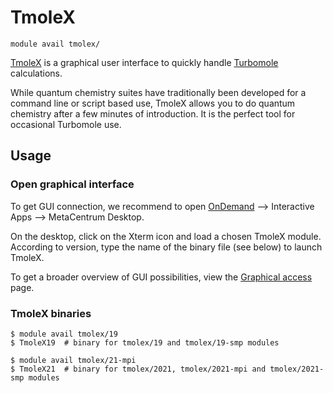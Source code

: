 # TmoleX

    module avail tmolex/

[TmoleX](https://www.turbomole.org/wp-content/uploads/2019/10/Tutorial-tmolex-4-4.pdf) is a graphical user interface to quickly handle [Turbomole](../../software/sw-list/turbomole.md) calculations.

While quantum chemistry suites have traditionally been developed for a command line or script based use, TmoleX allows you to do quantum chemistry after a few minutes of introduction. It is the perfect tool for occasional Turbomole use.

## Usage

### Open graphical interface

To get GUI connection, we recommend to open [OnDemand](../../../ondemand/) --> Interactive Apps --> MetaCentrum Desktop.

On the desktop, click on the Xterm icon and load a chosen TmoleX module. According to version, type the name of the binary file (see below) to launch TmoleX.

To get a broader overview of GUI possibilities, view the [Graphical access](../../../software/graphical-access) page.

### TmoleX binaries

```
$ module avail tmolex/19
$ TmoleX19  # binary for tmolex/19 and tmolex/19-smp modules

$ module avail tmolex/21-mpi
$ TmoleX21  # binary for tmolex/2021, tmolex/2021-mpi and tmolex/2021-smp modules
```



